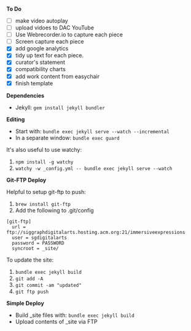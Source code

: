 **To Do**
- [ ] make video autoplay
- [ ] upload vidoes to DAC YouTube
- [ ] Use Webrecorder.io to capture each piece
- [ ] Screen capture each piece
- [x] add google analytics
- [x] tidy up text for each piece. 
- [x] curator's statement
- [x] compatibility charts  
- [x] add work content from easychair
- [x] finish template

**Dependencies**
- Jekyll: `gem install jekyll bundler`

**Editing**
- Start with: `bundle exec jekyll serve --watch --incremental`
- In a separate window: `bundle exec guard`

It's also useful to use watchy: 
1. `npm install -g watchy`
2. `watchy -w _config.yml -- bundle exec jekyll serve --watch`

**Git-FTP Deploy**

Helpful to setup git-ftp to push:

1. `brew install git-ftp`
2. Add the following to .git/config

```
[git-ftp]
  url = ftp://siggraphdigitalarts.hosting.acm.org:21/immersiveexpressions
  user = sgdigitalarts
  password = PASSWORD
  syncroot = _site/
```

To update the site:

1. `bundle exec jekyll build`
2. `git add -A`
3. `git commit -am "updated"`
4. `git ftp push`

**Simple Deploy**

- Build _site files with: `bundle exec jekyll build`
- Upload contents of _site via FTP